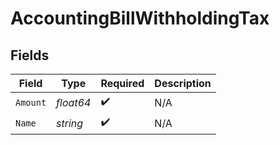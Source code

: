 # AccountingBillWithholdingTax


## Fields

| Field              | Type               | Required           | Description        |
| ------------------ | ------------------ | ------------------ | ------------------ |
| `Amount`           | *float64*          | :heavy_check_mark: | N/A                |
| `Name`             | *string*           | :heavy_check_mark: | N/A                |